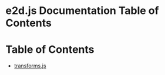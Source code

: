 # e2d.js Documentation Table of Contents

# Table of Contents

- [transforms.js](https://github.com/e2d/e2d/tree/master/docs/transforms/)
